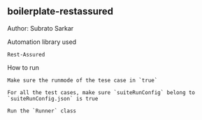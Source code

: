 ## boilerplate-restassured

Author: Subrato Sarkar

Automation library used
```
Rest-Assured
```

How to run
```
Make sure the runmode of the tese case in `true`

For all the test cases, make sure `suiteRunConfig` belong to `suiteRunConfig.json` is true

Run the `Runner` class
```

